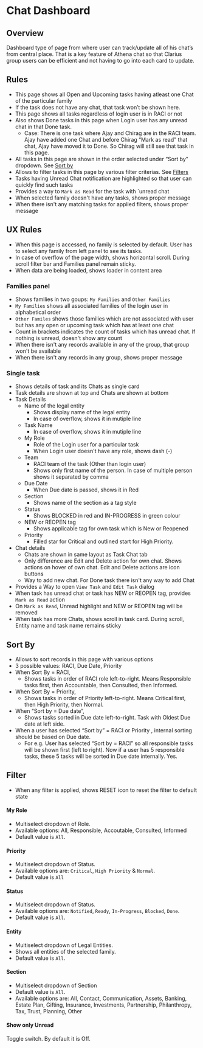 # Chat Dashboard

## Overview

Dashboard type of page from where user can track/update all of his chat’s from central place.  That is a key feature of Athena chat so that Clarius group users can be efficient and not having to go into each card to update.

## Rules

- This page shows all Open and Upcoming tasks having atleast one Chat of the particular family
- If the task does not have any chat, that task won’t be shown here. 
- This page shows all tasks regardless of login user is in RACI or not 
- Also shows Done tasks in this page when Login user has any unread chat in that Done task.
  - Case: There is one task where Ajay and Chirag are in the RACI team. Ajay have added one Chat and before Chirag “Mark as read”  that chat, Ajay have moved it to Done. So Chirag will still see that task in this page.
- All tasks in this page are shown in the order selected under “Sort by” dropdown. See [Sort by](...)
- Allows to filter tasks in this page by various filter criterias. See [Filters](...)
- Tasks having Unread Chat notification are highlighted so that user can quickly find such tasks
- Provides a way to `Mark as Read` for the task with `unread chat
- When selected family doesn't have any tasks, shows proper message
- When there isn't any matching tasks for applied filters, shows proper message

## UX Rules

- When this page is accessed, no family is selected by default. User has to select any family from left panel to see its tasks. 
- In case of overflow of the page width, shows horizontal scroll. During scroll filter bar and Families panel remain sticky.
- When data are being loaded, shows loader in content area

### Families panel

- Shows families in two goups: `My Families` and `Other Families`
- `My Families` shows all associated families of the login user in alphabetical order
- `Other Familes` shows those families which are not associated with user but has any open or upcoming task which has at least one chat
- Count in brackets indicates the count of tasks which has unread chat. If nothing is unread, doesn't show any count
- When there isn't any records available in any of the group, that group won't be available
- When there isn't any records in any group, shows proper message

### Single task

- Shows details of task and its Chats as single card
- Task details are shown at top and Chats are shown at bottom
- Task Details
  - Name of the legal entity
    - Shows display name of the legal entity
    - In case of overflow, shows it in mutiple line
  - Task Name
    - In case of overflow, shows it in mutiple line
  - My Role
    - Role of the Login user for a particular task
    - When Login user doesn't have any role, shows dash (-)
  - Team
    - RACI team of the task (Other than login user)
    - Shows only first name of the person. In case of multiple person shows it separated by comma
  - Due Date
    - When Due date is passed, shows it in Red
  - Section
    - Shows name of the section as a tag style
  - Status
    - Shows BLOCKED in red and IN-PROGRESS in green colour 
  - NEW or REOPEN tag
    - Shows applicable tag for own task which is New or Reopened
  - Priority
    - Filled star for Critical and outlined start for High Priority. 
- Chat details
  - Chats are shown in same layout as Task Chat tab
  - Only difference are Edit and Delete action for own chat. Shows actions on hover of own chat.  Edit and Delete actions are icon buttons
  - Way to add new chat. For Done task there isn't any way to add Chat
- Provides a Way to open `View Task` and `Edit Task` dialog
- When task has unread chat or task has NEW or REOPEN tag, provides `Mark as Read` action
- On `Mark as Read`, Unread highlight and NEW or REOPEN tag will be removed
- When task has more Chats, shows scroll in task card. During scroll, Entity name and task name remains sticky

## Sort By

- Allows to sort records in this page with various options
- 3 possible values: RACI, Due Date, Priority
- When Sort By = RACI, 
  - Shows tasks in order of RACI role left-to-right. Means Responsible tasks first, then Accountable, then Consulted, then Informed.  
- When Sort By = Priority, 
  - Shows tasks in order of Priority left-to-right. Means Critical first, then High Priority, then Normal. 
- When “Sort by = Due date”, 
  - Shows tasks sorted in Due date left-to-right. Task with Oldest Due date at left side.
- When a user has selected  “Sort by” = RACI or Priority , internal sorting should be based on Due date.
  - For e.g. User has selected “Sort by = RACI” so all responsible tasks will be shown first (left to right). Now if a user has 5 responsible tasks, these 5 tasks will be sorted in Due date internally.  Yes.



## Filter

- When any filter is applied, shows RESET icon to reset the filter to default state

#### My Role

- Multiselect dropdown of Role. 
- Available options: All, Responsible, Accoutable, Consulted, Informed
- Default value is `All`. 

#### Priority

- Multiselect dropdown of Status. 
- Available options are: `Critical`, `High Priority` & `Normal`.
- Default value is `All`

#### Status

- Multiselect dropdown of Status. 
- Available options are: `Notified`, `Ready`, `In-Progress`, `Blocked`, `Done`.
- Default value is `All`.

#### Entity

- Multiselect dropdown of Legal Entities. 
- Shows all entities of the selected family. 
- Default value is `All`.

#### Section

- Multiselect dropdown of Section
- Default value is `All`. 
- Available options are: All, Contact, Communication, Assets, Banking, Estate Plan, Gifting, Insurance, Investments, Partnership, Philanthropy, Tax, Trust, Planning, Other

#### Show only Unread

Toggle switch. By default it is Off. 